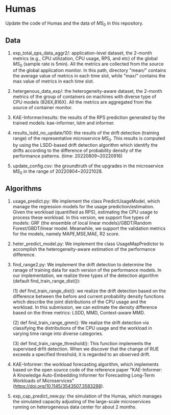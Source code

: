 # Humas

Update the code of Humas and the data of $MS_0$ in this repository. 

## Data
1. exp_total_qps_data_aggr2/: application-level dataset, the 2-month metrics (e.g., CPU utilization, CPU usage, RPS, and etc) of the global $MS_0$ (sample rate is 5min). All the metrics are collected from the source of the global application monitor. In this path, directory "mean/" contains the average value of metrics in each time slot, while "max/" contains the max value of metrics in each time slot.

2. hetergenous_data_exp/: the heterogeneity-aware dataset, the 2-month metrics of the group of containers on machines with diverse type of CPU models (826X,816X). All the metrics are aggregated from the source of container monitor.

3. KAE-Informer/results: the results of the RPS prediction generated by the trained models: kae-informer, lstm and informer.

4. results_lsdd_no_update/100: the results of the drift detection (training range) of the representative microservice $MS_0$. This results is computed by using the LSDD-based drift detection algorithm which identify the drifts according to the difference of probability density of the performance patterns. (time: 20220809~20220916)

5. update_config.csv: the groundtruth of the upgrades in the microservice $MS_0$ in the range of 20220804~20221028.


## Algorithms

1. usage_predict.py: We implement the class PredictUsageModel, which manage the regression models for the usage prediction/estimation. Given the workload (quantified as RPS), estimating the CPU usage to process these workload. In this version, we support five types of models: GRF (the ensemble of local linear models)/GBDT/Random Forest/GBDT/linear model. Meanwhile, we support the validation metrics for the models, namely MAPE,MSE,MAE, R2 score.

2. heter_predict_model.py: We implement the class UsageMapPredictor to accomplish the heterogeneity-aware estimation of the performance difference.

3. find_range2.py: We implement the drift detection to determine the ranage of training data for each version of the performance models. In our implementation, we realize three types of the detection algorithm (default find_train_range_dist()):

    (1) def find_train_range_dist(): we realize the drift detection based on the difference between the before and current probability density functions which describe the joint distributions of the CPU usage and the workload. In this submission, we can estimate the density difference based on the three metrics: LSDD, MMD, Context-aware MMD.

    (2) def find_train_range_gmm(): We realize the drift detection via classifying the distributions of the CPU usage and the workload in varying time range into diverse categories.

    (3) def find_train_range_threshold(): This function implements the supervised drfit detection. When we discover that the change of RUE exceeds a specified threshold, it is regarded to an observed drift.

4. KAE-Informer: the workload forecasting algorithm, which implements based on the open source code of the reference paper "KAE-Informer: A Knowledge Auto-Embedding Informer for Forecasting Long-Term Workloads of Microservices" (https://doi.org/10.1145/3543507.3583288).

5. exp_cap_predict_new.py: the simulation of the Humas, which manages the simulated capacity adjusting of the large-scale microservices running on heterogeneous data center for about 2 months.